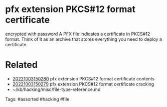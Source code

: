 # pfx extension PKCS#12 format certificate
encrypted with password
A PFX file indicates a certificate in PKCS#12 format.
Think of it as an archive that stores everything you need to deploy a certificate.

# Related
- [20221003150280](/zet/20221003150280/README.md) pfx extension PKCS#12 format certificate contents
- [20221003150279](/zet/20221003150279/README.md) pfx extension PKCS#12 format certificate cracking
- ~/kb/hacking/misc/file-type-reference.md

Tags:
    #assorted #hacking #file
